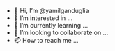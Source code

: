 - 👋 Hi, I’m @yamilganduglia
- 👀 I’m interested in ...
- 🌱 I’m currently learning ...
- 💞️ I’m looking to collaborate on ...
- 📫 How to reach me ...

<!---
yamilganduglia/yamilganduglia is a ✨ special ✨ repository because its `README.md` (this file) appears on your GitHub profile.
You can click the Preview link to take a look at your changes.
--->
